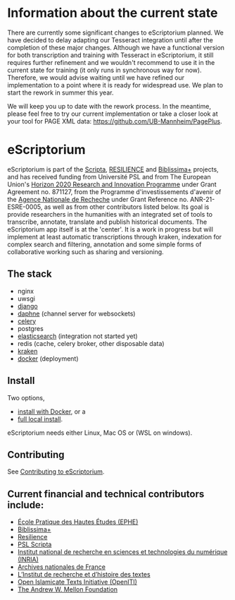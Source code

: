 # Information about the current state
There are currently some significant changes to eScriptorium planned. We have decided to delay adapting our Tesseract integration until after the completion of these major changes. Although we have a functional version for both transcription and training with Tesseract in eScriptorium, it still requires further refinement and we wouldn't recommend to use it in the current state for training (it only runs in synchronous way for now). Therefore, we would advise waiting until we have refined our implementation to a point where it is ready for widespread use. We plan to start the rework in summer this year.

We will keep you up to date with the rework process. 
In the meantime, please feel free to try our current implementation or take a closer look at your tool for PAGE XML data: https://github.com/UB-Mannheim/PagePlus.

# eScriptorium
eScriptorium is part of the [Scripta](https://www.psl.eu/en/scripta), [RESILIENCE](https://www.resilience-ri.eu) and [Biblissima+](https://projet.biblissima.fr/) projects, and has received funding from Université PSL and from The European Union's [Horizon 2020 Research and Innovation Programme](https://ec.europa.eu/programmes/horizon2020/en/what-horizon-2020) under Grant Agreement no. 871127, from the Programme d'investissements d'avenir of the [Agence Nationale de Recheche](https://anr.fr/fr/france-2030/france-2030/) under Grant Reference no. ANR-21-ESRE-0005, as well as from other contributors listed below. Its goal is provide researchers in the humanities with an integrated set of tools to transcribe, annotate, translate and publish historical documents.
The eScriptorium app itself is at the 'center'. It is a work in progress but will implement at least automatic transcriptions through kraken, indexation for complex search and filtering, annotation and some simple forms of collaborative working such as sharing and versioning.

## The stack
- nginx
- uwsgi
- [django](https://www.djangoproject.com/)
- [daphne](https://github.com/django/daphne) (channel server for websockets)
- [celery](http://www.celeryproject.org/)
- postgres
- [elasticsearch](https://www.elastic.co/) (integration not started yet)
- redis (cache, celery broker, other disposable data)
- [kraken](http://kraken.re)
- [docker](https://www.docker.com/) (deployment)


## Install
Two options,
- [install with Docker](https://gitlab.com/scripta/escriptorium/-/wikis/docker-install), or a
- [full local install](https://gitlab.com/scripta/escriptorium/-/wikis/full-install).

eScriptorium needs either Linux, Mac OS or (WSL on windows).


## Contributing
See [Contributing to eScriptorium](https://gitlab.inria.fr/scripta/escriptorium/-/wikis/contributing).

## Current financial and technical contributors include:
- [École Pratique des Hautes Études (EPHE)](https://www.ephe.psl.eu)
- [Biblissima+](https://projet.biblissima.fr/)
- [Resilience](https://www.resilience-ri.eu/)
- [PSL Scripta](https://scripta.psl.eu/en/)
- [Institut national de recherche en sciences et technologies du numérique (INRIA)](https://inria.fr/en)
- [Archives nationales de France](https://www.archives-nationales.culture.gouv.fr/)
- [L’Institut de recherche et d’histoire des textes](https://www.irht.cnrs.fr/)
- [Open Islamicate Texts Initiative (OpenITI)](https://openiti.org/)
- [The Andrew W. Mellon Foundation](https://mellon.org/grants/)
